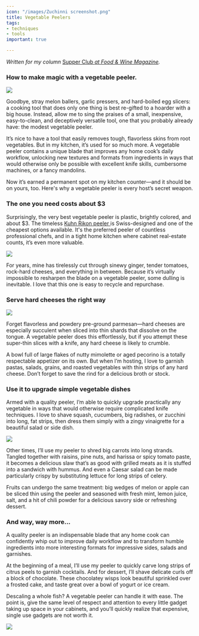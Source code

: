 ```yaml
---
icon: "/images/Zuchinni screenshot.png"
title: Vegetable Peelers
tags:
- techniques
- tools
important: true

---
```

_Written for my column_ [Supper Club _at Food & Wine Magazine_](https://www.foodandwine.com/cooking-techniques/hot-peppers-preserving-supper-club)_._

### **How to make magic with a vegetable peeler.**

![](https://imagesvc.meredithcorp.io/v3/mm/image?url=https%3A%2F%2Fstatic.onecms.io%2Fwp-content%2Fuploads%2Fsites%2F9%2F2020%2F02%2Fways-to-use-a-veggie-peeler-FT-BLOG0220-3.jpg)

Goodbye, stray melon ballers, garlic pressers, and hard-boiled egg slicers: a cooking tool that does only one thing is best re-gifted to a hoarder with a big house.  Instead, allow me to sing the praises of a small, inexpensive, easy-to-clean, and deceptively versatile tool, one that you probably already have: the modest vegetable peeler.

It’s nice to have a tool that easily removes tough, flavorless skins from root vegetables. But in my kitchen, it’s used for so much more. A vegetable peeler contains a unique blade that improves any home cook’s daily workflow, unlocking new textures and formats from ingredients in ways that would otherwise only be possible with excellent knife skills, cumbersome machines, or a fancy mandolins.

Now it’s earned a permanent spot on my kitchen counter—and it should be on yours, too. Here's why a vegetable peeler is every host’s secret weapon.

### **The one you need costs about $3**

Surprisingly, the very best vegetable peeler is plastic, brightly colored, and about $3. The timeless [Kuhn Rikon peeler ](https://www.amazon.com/Kuhn-Rikoma-Original-Peeler-3-Pack/dp/B083PQLPPT/ref=as_li_ss_tl?ie=UTF8&linkCode=ll1&tag=fwjonahreiderveggiepeeler0220-20&linkId=169c8a32f5375edd1e69251e650601d1&language=en_US "(opens new window)")is Swiss-designed and one of the cheapest options available. It's the preferred peeler of countless professional chefs, and in a tight home kitchen where cabinet real-estate counts, it’s even more valuable.

![](https://images-na.ssl-images-amazon.com/images/I/81wc3tSnWFL._AC_SL1500_.jpg)

For years, mine has tirelessly cut through sinewy ginger, tender tomatoes, rock-hard cheeses, and everything in between. Because it’s virtually impossible to resharpen the blade on a vegetable peeler, some dulling is inevitable. I love that this one is easy to recycle and repurchase.

### **Serve hard cheeses the right way**

![](https://imagesvc.meredithcorp.io/v3/mm/image?url=https%3A%2F%2Fstatic.onecms.io%2Fwp-content%2Fuploads%2Fsites%2F9%2F2020%2F02%2Fways-to-use-a-veggie-peeler-XL-BLOG0220.jpg)

Forget flavorless and powdery pre-ground parmesan—hard cheeses are especially succulent when sliced into thin shards that dissolve on the tongue. A vegetable peeler does this effortlessly, but if you attempt these super-thin slices with a knife, any hard cheese is likely to crumble.

A bowl full of large flakes of nutty mimolette or aged pecorino is a totally respectable appetizer on its own. But when I’m hosting, I love to garnish pastas, salads, grains, and roasted vegetables with thin strips of any hard cheese. Don’t forget to save the rind for a delicious broth or stock.

### Use it to upgrade simple vegetable dishes

Armed with a quality peeler, I’m able to quickly upgrade practically any vegetable in ways that would otherwise require complicated knife techniques. I love to shave squash, cucumbers, big radishes, or zucchini into long, fat strips, then dress them simply with a zingy vinaigrette for a beautiful salad or side dish.

![](https://imagesvc.meredithcorp.io/v3/mm/image?url=https%3A%2F%2Fstatic.onecms.io%2Fwp-content%2Fuploads%2Fsites%2F9%2F2020%2F02%2Fways-to-use-a-veggie-peeler-FT-BLOG0220-3.jpg)

Other times, I’ll use my peeler to shred big carrots into long strands. Tangled together with raisins, pine nuts, and harissa or spicy tomato paste, it becomes a delicious slaw that’s as good with grilled meats as it is stuffed into a sandwich with hummus. And even a Caesar salad can be made particularly crispy by substituting lettuce for long strips of celery.

Fruits can undergo the same treatment: big wedges of melon or apple can be sliced thin using the peeler and seasoned with fresh mint, lemon juice, salt, and a hit of chili powder for a delicious savory side or refreshing dessert.

### And way, way more…

A quality peeler is an indispensable blade that any home cook can confidently whip out to improve daily workflow and to transform humble ingredients into more interesting formats for impressive sides, salads and garnishes.

At the beginning of a meal, I’ll use my peeler to quickly carve long strips of citrus peels to garnish cocktails. And for dessert, I’ll shave delicate curls off a block of chocolate. These chocolatey wisps look beautiful sprinkled over a frosted cake, and taste great over a bowl of yogurt or ice cream.

Descaling a whole fish? A vegetable peeler can handle it with ease. The point is, give the same level of respect and attention to every little gadget taking up space in your cabinets, and you’ll quickly realize that expensive, single use gadgets are not worth it.

![](https://imagesvc.meredithcorp.io/v3/mm/image?url=https%3A%2F%2Fstatic.onecms.io%2Fwp-content%2Fuploads%2Fsites%2F9%2F2020%2F02%2Fways-to-use-a-veggie-peeler-FT-BLOG0220.jpg)